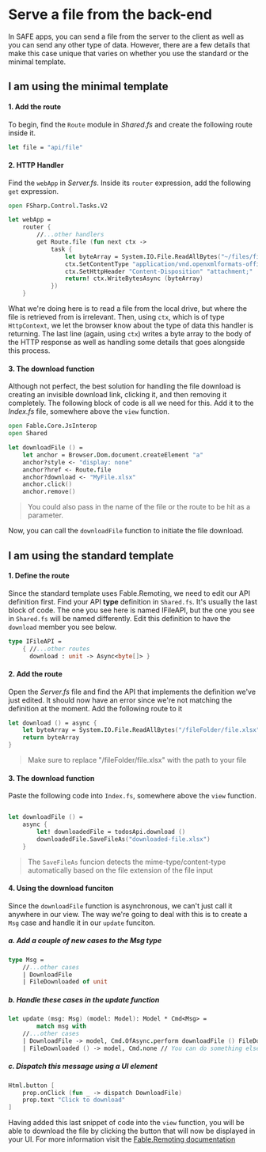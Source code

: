 # Serve a file from the back-end

In SAFE apps, you can send a file from the server to the client as well as you can send any other type of data. However, there are a few details that make this case unique that varies on whether you use the standard or the minimal template.



## I am using the minimal template

#### 1. Add the route

To begin, find the `Route` module in *Shared.fs* and create the following route inside it.

```fsharp
let file = "api/file"
```

#### 2. HTTP Handler

Find the `webApp` in *Server.fs*. Inside its `router` expression, add the following `get` expression.

```fsharp
open FSharp.Control.Tasks.V2

let webApp =
    router {
        //...other handlers
        get Route.file (fun next ctx ->
            task {
                let byteArray = System.IO.File.ReadAllBytes("~/files/file.xlsx")
                ctx.SetContentType "application/vnd.openxmlformats-officedocument.spreadsheetml.sheet"
                ctx.SetHttpHeader "Content-Disposition" "attachment;"
                return! ctx.WriteBytesAsync (byteArray)
            })
    }
```

What we're doing here is to read a file from the local drive, but where the file is retrieved from is irrelevant. Then, using `ctx`, which is of type `HttpContext`, we let the browser know about the type of data this handler is returning. The last line (again, using `ctx`) writes a byte array to the body of the HTTP response as well as handling some details that goes alongside this process.

#### 3. The download function

Although not perfect, the best solution for handling the file download is creating an invisible download link, clicking it, and then removing it completely. The following block of code is all we need for this. Add it to the *Index.fs* file, somewhere above the `view` function.

```fsharp
open Fable.Core.JsInterop
open Shared

let downloadFile () =
    let anchor = Browser.Dom.document.createElement "a"
    anchor?style <- "display: none"
    anchor?href <- Route.file
    anchor?download <- "MyFile.xlsx"
    anchor.click()
    anchor.remove()
```

> You could also pass in the name of the file or the route to be hit as a parameter.

Now, you can call the `downloadFile` function to initiate the file download.



## I am using the standard template

#### 1. Define the route

Since the standard template uses Fable.Remoting, we need to edit our API definition first. Find your API **type** definition in `Shared.fs`. It's usually the last block of code. The one you see here is named IFileAPI, but the one you see in `Shared.fs` will be named differently. Edit this definition to have the `download` member you see below.

```fsharp
type IFileAPI =
	{ //...other routes 
	  download : unit -> Async<byte[]> }
```

#### 2. Add the route

Open the *Server.fs* file and find the API that implements the definition we've just edited. It should now have an error since we're not matching the definition at the moment. Add the following route to it

```fsharp
let download () = async {
    let byteArray = System.IO.File.ReadAllBytes("/fileFolder/file.xlsx")
    return byteArray
}
```

> Make sure to replace "/fileFolder/file.xlsx" with the path to your file

#### 3. The download function

Paste the following code into `Index.fs`, somewhere above the `view` function.

```fsharp

let downloadFile () =
    async {
        let! downloadedFile = todosApi.download ()
        downloadedFile.SaveFileAs("downloaded-file.xlsx")
    }
```
> The `SaveFileAs` funcion detects the mime-type/content-type automatically based on the file extension of the file input

#### 4. Using the download funciton

Since the `downloadFile` function is asynchronous, we can't just call it anywhere in our view. The way we're going to deal with this is to create a `Msg` case and handle it in our `update` funciton.

##### a. Add a couple of new cases to the Msg type

```fsharp
type Msg =
    //...other cases
    | DownloadFile
    | FileDownloaded of unit
```

##### b. Handle these cases in the update function

```fsharp
let update (msg: Msg) (model: Model): Model * Cmd<Msg> =
		match msg with
    //...other cases
    | DownloadFile -> model, Cmd.OfAsync.perform downloadFile () FileDownloaded
    | FileDownloaded () -> model, Cmd.none // You can do something else here
```

##### c. Dispatch this *message* using a UI element

```fsharp
Html.button [
    prop.onClick (fun _ -> dispatch DownloadFile)
    prop.text "Click to download" 
]
```

Having added this last snippet of code into the `view` function, you will be able to download the file by clicking the button that will now be displayed in your UI. For more information visit the [Fable.Remoting documentation](https://zaid-ajaj.github.io/Fable.Remoting/src/upload-and-download.html)


